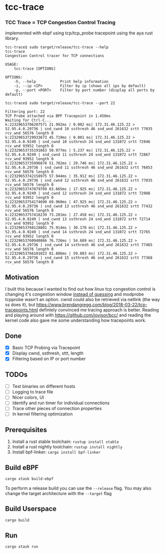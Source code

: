# tcc-trace

### TCC Trace = TCP Congestion Control Tracing
implemented with ebpf using tcp/tcp_probe tracepoint using the aya rust library.

```
tcc-trace$ sudo target/release/tcc-trace --help
tcc-trace 
Congestion Control tracer for TCP connections

USAGE:
    tcc-trace [OPTIONS]

OPTIONS:
    -h, --help           Print help information
    -i, --ip <IP>        Filter by ip (shows all ips by default)
    -p, --port <PORT>    Filter by port number (display all ports by default)

tcc-trace$ sudo target/release/tcc-trace --port 22

Filtering port: 22
TCP Probe attached via BPF Tracepoint in 1.456ms
Waiting for Ctrl-C...
k:22329653706207571 21.992ms | 0.002 ms| 172.31.46.125.22 > 52.95.4.0.29736 | snd_cwnd 10 ssthresh 46 snd_wnd 261632 srtt 77035 rcv_wnd 56576 length 0
k:22329653729933673 45.719ms | 0.001 ms| 172.31.46.125.22 > 52.95.4.0.9249 | snd_cwnd 10 ssthresh 24 snd_wnd 131072 srtt 72946 rcv_wnd 93952 length 0
k:22329653735191663 50.977ms | 5.237 ms| 172.31.46.125.22 > 52.95.4.0.9249 | snd_cwnd 11 ssthresh 24 snd_wnd 131072 srtt 72867 rcv_wnd 93952 length 0
k:22329653735996878 51.782ms | 29.746 ms| 172.31.46.125.22 > 52.95.4.0.29736 | snd_cwnd 11 ssthresh 46 snd_wnd 261632 srtt 76853 rcv_wnd 56576 length 0
k:22329653742158975 57.944ms | 35.912 ms| 172.31.46.125.22 > 52.95.4.0.29736 | snd_cwnd 12 ssthresh 46 snd_wnd 261632 srtt 77035 rcv_wnd 56576 length 0
k:22329653747879769 63.665ms | 17.925 ms| 172.31.46.125.22 > 52.95.4.0.9249 | snd_cwnd 12 ssthresh 24 snd_wnd 131072 srtt 72908 rcv_wnd 93952 length 0
k:22329653754174690 69.960ms | 47.925 ms| 172.31.46.125.22 > 52.95.4.0.29736 | snd_cwnd 13 ssthresh 46 snd_wnd 261632 srtt 77432 rcv_wnd 56576 length 0
k:22329653757416239 73.201ms | 27.458 ms| 172.31.46.125.22 > 52.95.4.0.9249 | snd_cwnd 13 ssthresh 24 snd_wnd 131072 srtt 72714 rcv_wnd 93952 length 0
k:22329653760128801 75.914ms | 30.170 ms| 172.31.46.125.22 > 52.95.4.0.9249 | snd_cwnd 14 ssthresh 24 snd_wnd 131072 srtt 72765 rcv_wnd 93952 length 0
k:22329653760940866 76.726ms | 54.689 ms| 172.31.46.125.22 > 52.95.4.0.29736 | snd_cwnd 14 ssthresh 46 snd_wnd 261632 srtt 77465 rcv_wnd 56576 length 0
k:22329653766101023 81.886ms | 59.883 ms| 172.31.46.125.22 > 52.95.4.0.29736 | snd_cwnd 15 ssthresh 46 snd_wnd 261632 srtt 77368 rcv_wnd 56576 length 0
```

## Motivation
I built this because I wanted to find out how linux tcp congestion control is changing it's congestion window
[instead of guessing](https://github.com/sirupsen/initcwnd) and modprobe tcpprobe wasn't an option.
cwnd could also be retrieved via netlink (the way ss does it),
but https://www.brendangregg.com/blog/2018-03-22/tcp-tracepoints.html defintely convinced me tracing approach
is better. Reading and playing around with https://github.com/iovisor/bcc/ and reading the kernel code
also gave me some understanding how tracepoints work.

## Done
- [x] Basic TCP Probing via Tracepoint
- [x] Display cwnd, ssthresh, sttt, length
- [x] Filtering based on IP or port number

## TODOs
- [ ] Test binaries on different hosts
- [ ] Logging to trace file
- [ ] Nicer colors, UI
- [ ] Identify and run timer for individual connections
- [ ] Trace other pieces of connection properties
- [ ] In kernel filtering optimization

## Prerequisites

1. Install a rust stable toolchain: `rustup install stable`
1. Install a rust nightly toolchain: `rustup install nightly`
1. Install bpf-linker: `cargo install bpf-linker`

## Build eBPF

```bash
cargo xtask build-ebpf
```

To perform a release build you can use the `--release` flag.
You may also change the target architecture with the `--target` flag

## Build Userspace

```bash
cargo build
```

## Run

```bash
cargo xtask run
```
